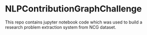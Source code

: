 # NLPContributionGraphChallenge
This repo contains jupyter notebook code which was used to build a research problem extraction system from NCG dataset.
